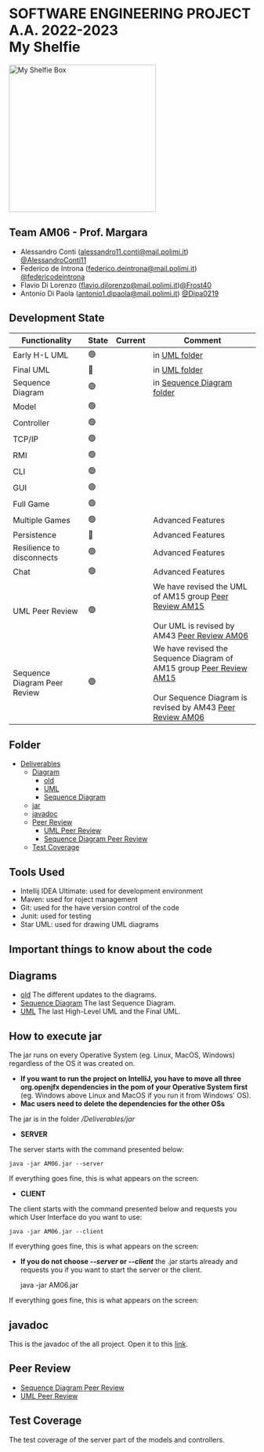 # SOFTWARE ENGINEERING PROJECT A.A. 2022-2023 <br/> My Shelfie

<img src="https://github.com/federicodeintrona/IS23-AM06/blob/main/src/main/resources/images/Publisher_material/Box%20noshadow%20280x280.png" width=300px height=300px alt="My Shelfie Box">



## Team AM06 - Prof. Margara 

- Alessandro Conti (alessandro11.conti@mail.polimi.it) [@AlessandroConti11](https://github.com/AlessandroConti11) 
- Federico de Introna (federico.deintrona@mail.polimi.it) [@federicodeintrona](https://github.com/federicodeintrona) 
- Flavio Di Lorenzo (flavio.dilorenzo@mail.polimi.it)[@Frost40](https://github.com/Frost40)
- Antonio Di Paola (antonio1.dipaola@mail.polimi.it) [@Dipa0219](https://github.com/Dipa0219)



## Development State

| Functionality                | State          | Current | Comment                                                                                                                                                                                                                                                                                                                                                                                                             |
|------------------------------|----------------|---------|---------------------------------------------------------------------------------------------------------------------------------------------------------------------------------------------------------------------------------------------------------------------------------------------------------------------------------------------------------------------------------------------------------------------|
| Early H-L UML                | :green_circle: |         | in [UML folder](https://github.com/federicodeintrona/IS23-AM06/tree/main/Diagram/UML)                                                                                                                                                                                                                                                                                                                               |
| Final UML                    | :red_circle:   |         | in [UML folder](https://github.com/federicodeintrona/IS23-AM06/tree/main/Diagram/UML)                                                                                                                                                                                                                                                                                                                               |
| Sequence Diagram             | :green_circle: |         | in [Sequence Diagram folder](https://github.com/federicodeintrona/IS23-AM06/tree/main/Diagram/Sequence%20Diagram)                                                                                                                                                                                                                                                                                                   |
| Model                        | :green_circle: |         |                                                                                                                                                                                                                                                                                                                                                                                                                     |
| Controller                   | :green_circle: |         |                                                                                                                                                                                                                                                                                                                                                                                                                     |
| TCP/IP                       | :green_circle: |         |                                                                                                                                                                                                                                                                                                                                                                                                                     |
| RMI                          | :green_circle: |         |                                                                                                                                                                                                                                                                                                                                                                                                                     |
| CLI                          | :green_circle: |         |                                                                                                                                                                                                                                                                                                                                                                                                                     |
| GUI                          | :green_circle: |         |                                                                                                                                                                                                                                                                                                                                                                                                                     |
| Full Game                    | :green_circle: |         |                                                                                                                                                                                                                                                                                                                                                                                                                     |
| Multiple Games               | :green_circle: |         | Advanced Features                                                                                                                                                                                                                                                                                                                                                                                                   |
| Persistence                  | :red_circle:   |         | Advanced Features                                                                                                                                                                                                                                                                                                                                                                                                   |
| Resilience to disconnects    | :green_circle: |         | Advanced Features                                                                                                                                                                                                                                                                                                                                                                                                   |
| Chat                         | :green_circle: |         | Advanced Features                                                                                                                                                                                                                                                                                                                                                                                                   |
| UML Peer Review              | :green_circle: |         | We have revised the UML of AM15 group [Peer Review AM15](https://github.com/federicodeintrona/IS23-AM06/blob/main/Peer%20Review/UML%20Peer%20Review/UML_Peer_Review_AM-15.pdf)<br/><br/>Our UML is revised by AM43 [Peer Review AM06](https://github.com/federicodeintrona/IS23-AM06/blob/main/Peer%20Review/UML%20Peer%20Review/UML_Peer_Review_AM-06.pdf)                                                         |
| Sequence Diagram Peer Review | :green_circle: |         | We have revised the Sequence Diagram of AM15 group [Peer Review AM15](https://github.com/federicodeintrona/IS23-AM06/blob/main/Peer%20Review/Sequence%20Diagram%20Peer%20Review/S_D_Peer_Review_AM-15.pdf)<br/><br/>Our Sequence Diagram is revised by AM43 [Peer Review AM06](https://github.com/federicodeintrona/IS23-AM06/blob/main/Peer%20Review/Sequence%20Diagram%20Peer%20Review/S_D_Peer_Review_AM-06.pdf) |



## Folder

- [Deliverables](https://github.com/federicodeintrona/IS23-AM06/tree/main/Deliverables)
  - [Diagram](https://github.com/federicodeintrona/IS23-AM06/tree/main/Deliverables/Diagrams)
    - [old](https://github.com/federicodeintrona/IS23-AM06/tree/main/Deliverables/Diagrams/old)
    - [UML](https://github.com/federicodeintrona/IS23-AM06/tree/main/Deliverables/Diagrams/UML)
    - [Sequence Diagram](https://github.com/federicodeintrona/IS23-AM06/tree/main/Deliverables/Diagrams/Sequence%20Diagram)
  - [jar](https://github.com/federicodeintrona/IS23-AM06/tree/main/Deliverables/jar)
  - [javadoc](https://github.com/federicodeintrona/IS23-AM06/tree/main/Deliverables/javadoc)
  - [Peer Review](https://github.com/federicodeintrona/IS23-AM06/tree/main/Deliverables/Peer%20Review)
    - [UML Peer Review](https://github.com/federicodeintrona/IS23-AM06/tree/main/Deliverables/Peer%20Review/UML%20Peer%20Review)
    - [Sequence Diagram Peer Review](https://github.com/federicodeintrona/IS23-AM06/tree/main/Deliverables/Peer%20Review/Sequence%20Diagram%20Peer%20Review)
  - [Test Coverage](https://github.com/federicodeintrona/IS23-AM06/tree/main/Deliverables/Test%20Coverage)



## Tools Used

- Intellij IDEA Ultimate: used for development environment
- Maven: used for roject management 
- Git: used for the have version control of the code
- Junit: used for testing
- Star UML: used for drawing UML diagrams



## Important things to know about the code

[//]: # (timer ecc...)



## Diagrams

-  [old](https://github.com/federicodeintrona/IS23-AM06/blob/main/Deliverables/Diagrams/old)
   The different updates to the diagrams.
-  [Sequence Diagram](https://github.com/federicodeintrona/IS23-AM06/blob/main/Deliverables/Diagrams/Sequence%20Diagram)
   The last Sequence Diagram.
-  [UML](https://github.com/federicodeintrona/IS23-AM06/blob/main/Deliverables/Diagrams/UML)
   The last High-Level UML and the Final UML.



## How to execute jar

The jar runs on every Operative System (eg. Linux, MacOS, Windows) regardless of the OS it was created on.

- <strong>If you want to run the project on IntelliJ, you have to move all three org.openjfx dependencies in the pom of your Operative System first</strong>
(eg. Windows above Linux and MacOS if you run it from Windows' OS).
- <strong>Mac users need to delete the dependencies for the other OSs</strong>

The jar is in the folder <i>/Deliverables/jar</i>
- <b>SERVER</b>
<p>
The server starts with the command presented below:

    java -jar AM06.jar --server

If everything goes fine, this is what appears on the screen:
</p>

- <b>CLIENT</b>
<p>
The client starts with the command presented below and requests you which User Interface do you want to use:

    java -jar AM06.jar --client

If everything goes fine, this is what appears on the screen:

</p>

- <b>If you do not choose <i>--server</i> or <i>--client</i></b> the .jar starts already and requests you if you want to start the server or the client.


    java -jar AM06.jar

If everything goes fine, this is what appears on the screen:



## javadoc

This is the javadoc of the all project.
Open it to this [link]().



## Peer Review

- [Sequence Diagram Peer Review](https://github.com/federicodeintrona/IS23-AM06/blob/main/Deliverables/Peer%20Review/Sequence%20Diagram%20Peer%20Review)
- [UML Peer Review](https://github.com/federicodeintrona/IS23-AM06/blob/main/Deliverables/Peer%20Review/UML%20Peer%20Review)



## Test Coverage

The test coverage of the server part of the models and controllers.
